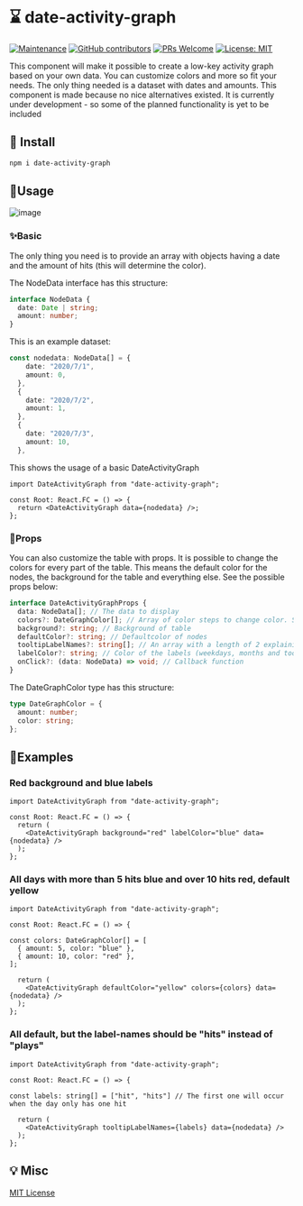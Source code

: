 # ⌛ date-activity-graph

[![Maintenance](https://img.shields.io/badge/Maintained%3F-yes-green.svg)](https://GitHub.com/AngstBoksen/JuanitaMusic/graphs/commit-activity)
[![GitHub contributors](https://img.shields.io/github/contributors/Angstboksen/date-activity-graph.svg)](https://GitHub.com/Angstboksen/date-activity-graph/graphs/contributors/)
[![PRs Welcome](https://img.shields.io/badge/PRs-welcome-brightgreen.svg?style=flat-square)](https://github.com/Angstboksen/date-activity-graph/pulls)
[![License: MIT](https://img.shields.io/badge/License-MIT-yellow.svg)](./LICENSE)

This component will make it possible to create a low-key activity graph based on your own data. You can customize colors and more so fit your needs. The only thing needed is a dataset with dates and amounts. This component is made because no nice alternatives existed. It is currently under development - so some of the planned functionality is yet to be included

## 📰 Install

```bash
npm i date-activity-graph
```

## 💎Usage

![image](https://user-images.githubusercontent.com/41127847/118047027-74175400-b37a-11eb-848d-65a0e954b90c.png)


### ✨Basic

The only thing you need is to provide an array with objects having a date and the amount of hits (this will determine the color).

The NodeData interface has this structure:

```ts
interface NodeData {
  date: Date | string;
  amount: number;
}
```

This is an example dataset:

```ts
const nodedata: NodeData[] = {
    date: "2020/7/1",
    amount: 0,
  },
  {
    date: "2020/7/2",
    amount: 1,
  },
  {
    date: "2020/7/3",
    amount: 10,
  },
```

This shows the usage of a basic DateActivityGraph

```tsx
import DateActivityGraph from "date-activity-graph";

const Root: React.FC = () => {
  return <DateActivityGraph data={nodedata} />;
};
```

### 🎐Props

You can also customize the table with props. It is possible to change the colors for every part of the table. This means the default color for the nodes, the background for the table and everything else. See the possible props below:

```ts
interface DateActivityGraphProps {
  data: NodeData[]; // The data to display
  colors?: DateGraphColor[]; // Array of color steps to change color. See below for example
  background?: string; // Background of table
  defaultColor?: string; // Defaultcolor of nodes
  tooltipLabelNames?: string[]; // An array with a length of 2 explaining what to call the hits (default: ["play", "plays"]).
  labelColor?: string; // Color of the labels (weekdays, months and tooltip)
  onClick?: (data: NodeData) => void; // Callback function
}
```

The DateGraphColor type has this structure:
```ts
type DateGraphColor = {
  amount: number;
  color: string;
};
```

## 🎈Examples

### Red background and blue labels

```tsx
import DateActivityGraph from "date-activity-graph";

const Root: React.FC = () => {
  return (
    <DateActivityGraph background="red" labelColor="blue" data={nodedata} />
  );
};
```

### All days with more than 5 hits blue and over 10 hits red, default yellow

```tsx
import DateActivityGraph from "date-activity-graph";

const Root: React.FC = () => {

const colors: DateGraphColor[] = [
  { amount: 5, color: "blue" },
  { amount: 10, color: "red" },
];

  return (
    <DateActivityGraph defaultColor="yellow" colors={colors} data={nodedata} />
  );
};
```

### All default, but the label-names should be "hits" instead of "plays"

```tsx
import DateActivityGraph from "date-activity-graph";

const Root: React.FC = () => {

const labels: string[] = ["hit", "hits"] // The first one will occur when the day only has one hit

  return (
    <DateActivityGraph tooltipLabelNames={labels} data={nodedata} />
  );
};
```

## 💡 Misc

[MIT License](./LICENSE)
